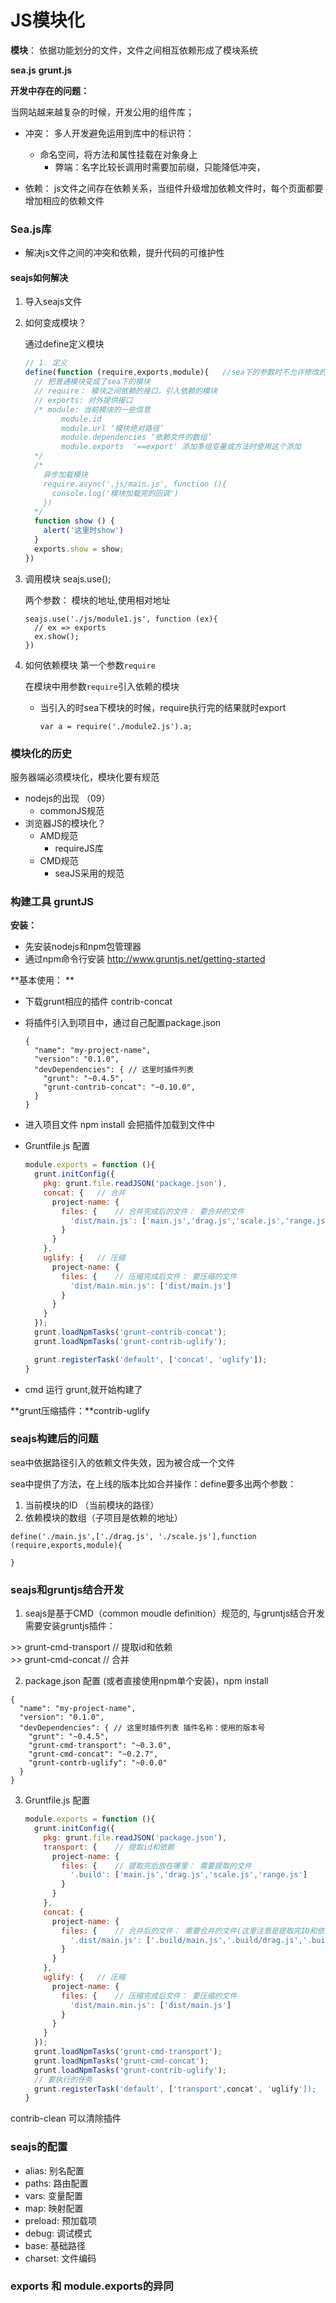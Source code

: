 # JS模块化

**模块**： 依据功能划分的文件，文件之间相互依赖形成了模块系统

**sea.js**  **grunt.js**

**开发中存在的问题：**

当网站越来越复杂的时候，开发公用的组件库；  

-   冲突： 多人开发避免运用到库中的标识符：
    -   命名空间，将方法和属性挂载在对象身上
        -   弊端：名字比较长调用时需要加前缀，只能降低冲突，


-   依赖： js文件之间存在依赖关系，当组件升级增加依赖文件时，每个页面都要增加相应的依赖文件

### Sea.js库

-   解决js文件之间的冲突和依赖，提升代码的可维护性

#### seajs如何解决

1.  导入seajs文件

2.  如何变成模块？

    通过define定义模块

    ```javascript
    // 1. 定义
    define(function (require,exports,module){	//sea下的参数时不允许修改的
      // 把普通模块变成了sea下的模块
      // require： 模块之间依赖的接口，引入依赖的模块
      // exports: 对外提供接口
      /* module: 当前模块的一些信息
      		module.id
      		module.url ‘模块绝对路径’
      		module.dependencies ‘依赖文件的数组’
      		module.exports  '==export' 添加多组变量或方法时使用这个添加
      */
      /*
      	异步加载模块
      	require.async('.js/main.js', function (){
          console.log('模块加载完的回调')
      	})
      */
      function show () {
        alert('这里时show')
      }
      exports.show = show;
    })
    ```

3.  调用模块 seajs.use();

    两个参数： 模块的地址,使用相对地址  

    ```
    seajs.use('./js/module1.js', function (ex){
      // ex => exports
      ex.show();
    })
    ```

4.  如何依赖模块 第一个参数`require`

    在模块中用参数`require`引入依赖的模块

    -   当引入的时sea下模块的时候，require执行完的结果就时export

        ```
        var a = require('./module2.js').a;
        ```

### 模块化的历史

服务器端必须模块化，模块化要有规范

-   nodejs的出现 （09）
    -   commonJS规范
-   浏览器JS的模块化？
    -   AMD规范
        -   requireJS库
    -   CMD规范
        -   seaJS采用的规范

### 构建工具 gruntJS 

**安装：**  

-   先安装nodejs和npm包管理器
-   通过npm命令行安装 http://www.gruntjs.net/getting-started

**基本使用： **

-   下载grunt相应的插件 contrib-concat

-   将插件引入到项目中，通过自己配置package.json

    ```
    {
      "name": "my-project-name",
      "version": "0.1.0",
      "devDependencies": { // 这里时插件列表
        "grunt": "~0.4.5",
        "grunt-contrib-concat": "~0.10.0",
      }
    }
    ```

-   进入项目文件 npm install 会把插件加载到文件中

-   Gruntfile.js 配置

    ```javascript
    module.exports = function (){
      grunt.initConfig({
        pkg: grunt.file.readJSON('package.json'),
        concat: {	// 合并
          project-name: {
            files: {	// 合并完成后的文件： 要合并的文件
              'dist/main.js': ['main.js','drag.js','scale.js','range.js']
            }
          }
        },
        uglify: {	// 压缩
          project-name: {
            files: {	// 压缩完成后文件： 要压缩的文件
              'dist/main.min.js': ['dist/main.js']
            }
          }
        }
      });
      grunt.loadNpmTasks('grunt-contrib-concat');  
      grunt.loadNpmTasks('grunt-contrib-uglify');

      grunt.registerTask('default', ['concat', 'uglify']);
    }
    ```

-   cmd 运行 grunt,就开始构建了

**grunt压缩插件：**contrib-uglify

### seajs构建后的问题

sea中依据路径引入的依赖文件失效，因为被合成一个文件

sea中提供了方法，在上线的版本比如合并操作：define要多出两个参数：

1.  当前模块的ID （当前模块的路径）
2.  依赖模块的数组（子项目是依赖的地址）

```
define('./main.js',['./drag.js', './scale.js'],function (require,exports,module){
  
}
```

### seajs和gruntjs结合开发

1. seajs是基于CMD（common moudle definition）规范的, 与gruntjs结合开发需要安装gruntjs插件：

\>> grunt-cmd-transport // 提取id和依赖  
\>> grunt-cmd-concat    // 合并  

2.  package.json 配置 (或者直接使用npm单个安装)，npm install

  ```
  {
    "name": "my-project-name",
    "version": "0.1.0",
    "devDependencies": { // 这里时插件列表 插件名称：使用的版本号
      "grunt": "~0.4.5",
      "grunt-cmd-transport": "~0.3.0",
      "grunt-cmd-concat": "~0.2.7",
      "grunt-contrb-uglify": "~0.0.0"
    }
  }
  ```

3.  Gruntfile.js 配置

    ```JavaScript
    module.exports = function (){
      grunt.initConfig({
        pkg: grunt.file.readJSON('package.json'),
        transport: {	// 提取id和依赖
          project-name: {
            files: {	// 提取完后放在哪里： 需要提取的文件
              '.build': ['main.js','drag.js','scale.js','range.js']
            }
          }
        },
        concat: {
          project-name: {
            files: {	// 合并后的文件： 需要合并的文件(这里注意是提取完ID和依赖的文件)
              '.dist/main.js': ['.build/main.js','.build/drag.js','.build/scale.js','.build/range.js']
            }
          }
        },
        uglify: {	// 压缩
          project-name: {
            files: {	// 压缩完成后文件： 要压缩的文件
              'dist/main.min.js': ['dist/main.js']
            }
          }
        }
      });
      grunt.loadNpmTasks('grunt-cmd-transport');  
      grunt.loadNpmTasks('grunt-cmd-concat');
      grunt.loadNpmTasks('grunt-contrib-uglify');
      // 要执行的任务
      grunt.registerTask('default', ['transport',concat', 'uglify']);
    }
    ```


contrib-clean 可以清除插件

### seajs的配置

-   alias: 别名配置
-   paths: 路由配置
-   vars: 变量配置
-   map: 映射配置
-   preload: 预加载项
-   debug: 调试模式
-   base: 基础路径
-   charset: 文件编码

### exports 和 module.exports的异同

